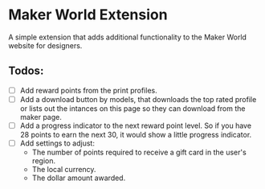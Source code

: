 Maker World Extension
=====================

A simple extension that adds additional functionality to the Maker World website for designers.

Todos:
------

-   [ ]  Add reward points from the print profiles.
-   [ ]  Add a download button by models, that downloads the top rated profile or lists out the intances on this page so they can download from the maker page.
-   [ ]  Add a progress indicator to the next reward point level. So if you have 28 points to earn the next 30, it would show a little progress indicator.
-   [ ]  Add settings to adjust:
    -   The number of points required to receive a gift card in the user's region.
    -   The local currency.
    -   The dollar amount awarded.
